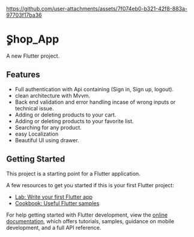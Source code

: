 

https://github.com/user-attachments/assets/7f074eb0-b321-42f8-883a-97703f17ba36



# ٍShop_App
A new Flutter project.

## Features
- Full authentication with Api containing (Sign in, Sign up, logout). 
- clean architecture with Mvvm.
- Back end validation and error handling incase of wrong inputs or technical issue.
- Adding or deleting products to your cart.
- Adding or deleting products to your favorite list.
- Searching for any product.
- easy Localization
- Beautiful UI using drawer.

## Getting Started

This project is a starting point for a Flutter application.

A few resources to get you started if this is your first Flutter project:

- [Lab: Write your first Flutter app](https://docs.flutter.dev/get-started/codelab)
- [Cookbook: Useful Flutter samples](https://docs.flutter.dev/cookbook)

For help getting started with Flutter development, view the
[online documentation](https://docs.flutter.dev/), which offers tutorials,
samples, guidance on mobile development, and a full API reference.
